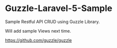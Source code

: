 # Guzzle-Laravel-5-Sample

Sample Restful API CRUD using Guzzle Library.

Will add sample Views next time.

https://github.com/guzzle/guzzle
